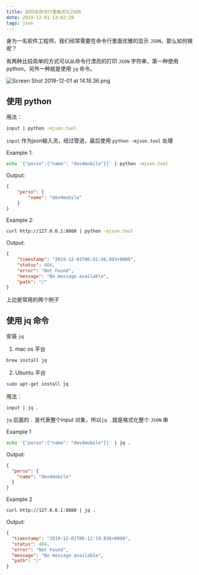 ```yaml
---
title: 如何在命令行里格式化JSON
date: 2019-12-01 13:42:29
tags: json
---
```

身为一名软件工程师，我们经常需要在命令行里面优雅的显示 `JSON`，那么如何做呢？

有两种比较简单的方式可以从命令行漂亮的打印 `JSON` 字符串，第一种使用python，另外一种就是使用 `jq` 命令。

![Screen Shot 2019-12-01 at 14.18.36.png](https://i.loli.net/2019/12/01/ZpXtrfE4NkgOeDm.png)

## 使用 python
用法：
```bash
input | python -mjson.tool
```
`input` 作为json输入流，经过管道，最后使用 `python -mjson.tool` 处理

Example 1:
```bash
echo '{"perso":{"name": "dev4mobile"}}' | python -mjson.tool
```
Output:

```json
{
    "perso": {
        "name": "dev4mobile"
    }
}
```
Example 2:

```bash
curl http://127.0.0.1:8080 | python -mjson.tool
```
Output:

```json
{
    "timestamp": "2019-12-01T06:01:46.993+0000",
    "status": 404,
    "error": "Not Found",
    "message": "No message available",
    "path": "/"
}
```
上边是常用的两个例子

## 使用 jq 命令
安装 `jq`
1. mac os 平台
```bash
brew install jq
```
2. Ubuntu 平台  
```bash
sudo apt-get install jq
```
用法：

```
input | jq .
```
`jq` 后面的 `.` 是代表整个input 对象，所以`jq .`就是格式化整个 `JSON` 串

Example 1
```bash
echo '{"perso":{"name": "dev4mobile"}}' | jq .
```
Output:

```json
{
  "perso": {
    "name": "dev4mobile"
  }
}
```
Example 2

```bash
curl http://127.0.0.1:8080 | jq .
```
Output:

```json
{
  "timestamp": "2019-12-01T06:12:19.838+0000",
  "status": 404,
  "error": "Not Found",
  "message": "No message available",
  "path": "/"
}
```


